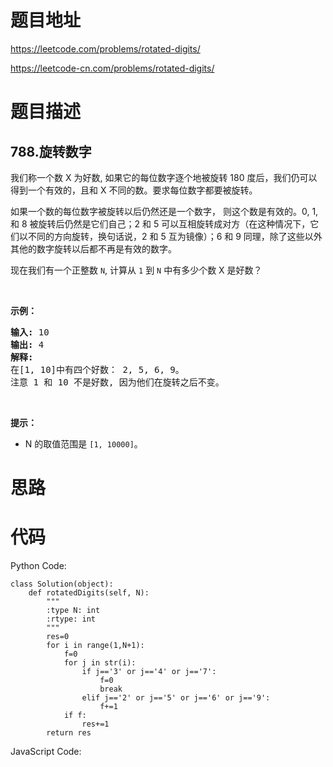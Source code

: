 # 题目地址
https://leetcode.com/problems/rotated-digits/

https://leetcode-cn.com/problems/rotated-digits/
# 题目描述
## 788.旋转数字
<p>我们称一个数 X 为好数, 如果它的每位数字逐个地被旋转 180 度后，我们仍可以得到一个有效的，且和 X 不同的数。要求每位数字都要被旋转。</p>

<p>如果一个数的每位数字被旋转以后仍然还是一个数字，&nbsp;则这个数是有效的。0, 1, 和 8 被旋转后仍然是它们自己；2 和 5 可以互相旋转成对方（在这种情况下，它们以不同的方向旋转，换句话说，2 和 5 互为镜像）；6 和 9 同理，除了这些以外其他的数字旋转以后都不再是有效的数字。</p>

<p>现在我们有一个正整数&nbsp;<code>N</code>, 计算从&nbsp;<code>1</code> 到&nbsp;<code>N</code> 中有多少个数&nbsp;X 是好数？</p>

<p>&nbsp;</p>

<p><strong>示例：</strong></p>

<pre><strong>输入:</strong> 10
<strong>输出:</strong> 4
<strong>解释:</strong> 
在[1, 10]中有四个好数： 2, 5, 6, 9。
注意 1 和 10 不是好数, 因为他们在旋转之后不变。
</pre>

<p>&nbsp;</p>

<p><strong>提示：</strong></p>

<ul>
	<li>N&nbsp;的取值范围是&nbsp;<code>[1, 10000]</code>。</li>
</ul>

# 思路

# 代码
Python Code:

```
class Solution(object):
    def rotatedDigits(self, N):
        """
        :type N: int
        :rtype: int
        """
        res=0
        for i in range(1,N+1):
            f=0
            for j in str(i):
                if j=='3' or j=='4' or j=='7':
                    f=0
                    break
                elif j=='2' or j=='5' or j=='6' or j=='9':
                    f+=1
            if f:
                res+=1
        return res
```
JavaScript Code:

```

```
